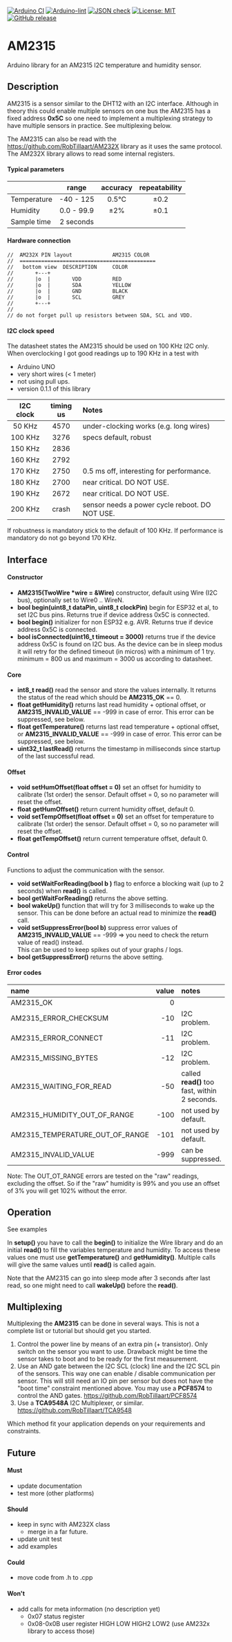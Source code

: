 
[![Arduino CI](https://github.com/RobTillaart/AM2315/workflows/Arduino%20CI/badge.svg)](https://github.com/marketplace/actions/arduino_ci)
[![Arduino-lint](https://github.com/RobTillaart/AM2315/actions/workflows/arduino-lint.yml/badge.svg)](https://github.com/RobTillaart/AM2315/actions/workflows/arduino-lint.yml)
[![JSON check](https://github.com/RobTillaart/AM2315/actions/workflows/jsoncheck.yml/badge.svg)](https://github.com/RobTillaart/AM2315/actions/workflows/jsoncheck.yml)
[![License: MIT](https://img.shields.io/badge/license-MIT-green.svg)](https://github.com/RobTillaart/AM2315/blob/master/LICENSE)
[![GitHub release](https://img.shields.io/github/release/RobTillaart/AM2315.svg?maxAge=3600)](https://github.com/RobTillaart/AM2315/releases)


# AM2315

Arduino library for an AM2315 I2C temperature and humidity sensor.


## Description

AM2315 is a sensor similar to the DHT12 with an I2C interface. 
Although in theory this could enable multiple sensors on one bus
the AM2315 has a fixed address **0x5C** so one need to implement a 
multiplexing strategy to have multiple sensors in practice. 
See multiplexing below.

The AM2315 can also be read with the https://github.com/RobTillaart/AM232X library as it uses the same protocol. 
The AM232X library allows to read some internal registers.


#### Typical parameters

|             |  range     | accuracy | repeatability |
|:------------|:----------:|:--------:|:-------------:|
| Temperature | -40 - 125  | 0.5°C    |  ±0.2         |
| Humidity    | 0.0 - 99.9 | ±2%      |  ±0.1         |
| Sample time | 2 seconds  |          |               |


#### Hardware connection

```
//  AM232X PIN layout             AM2315 COLOR
//  ============================================
//   bottom view  DESCRIPTION     COLOR
//       +---+
//       |o  |       VDD          RED
//       |o  |       SDA          YELLOW
//       |o  |       GND          BLACK
//       |o  |       SCL          GREY
//       +---+
//
// do not forget pull up resistors between SDA, SCL and VDD.
```


#### I2C clock speed

The datasheet states the AM2315 should be used on 100 KHz I2C only. 
When overclocking I got good readings up to 190 KHz in a test with 
- Arduino UNO
- very short wires (< 1 meter)
- not using pull ups.
- version 0.1.1 of this library


| I2C clock | timing us | Notes                 |
|:---------:|:---------:|:----------------------|
|   50 KHz  |    4570   | under-clocking works (e.g. long wires)
|  100 KHz  |    3276   | specs default, robust
|  150 KHz  |    2836   |
|  160 KHz  |    2792   |
|  170 KHz  |    2750   | 0.5 ms off, interesting for performance.
|  180 KHz  |    2700   | near critical. DO NOT USE.
|  190 KHz  |    2672   | near critical. DO NOT USE.
|  200 KHz  |   crash   | sensor needs a power cycle reboot. DO NOT USE.


If robustness is mandatory stick to the default of 100 KHz.
If performance is mandatory do not go beyond 170 KHz.



## Interface


#### Constructor

- **AM2315(TwoWire \*wire = &Wire)** constructor, default using Wire (I2C bus), optionally set to Wire0 .. WireN.
- **bool begin(uint8_t dataPin, uint8_t clockPin)** begin for ESP32 et al, to set I2C bus pins.
Returns true if device address 0x5C is connected.
- **bool begin()** initializer for non ESP32 e.g. AVR.
Returns true if device address 0x5C is connected.
- **bool isConnected(uint16_t timeout = 3000)** returns true if the device address 0x5C is found on I2C bus.
As the device can be in sleep modus it will retry for the defined timeout (in micros) with a minimum of 1 try. 
minimum = 800 us and maximum = 3000 us according to datasheet.


#### Core

- **int8_t read()** read the sensor and store the values internally.
It returns the status of the read which should be **AM2315_OK** == 0.
- **float getHumidity()** returns last read humidity + optional offset, 
or **AM2315_INVALID_VALUE** == -999 in case of error. 
This error can be suppressed, see below.
- **float getTemperature()** returns last read temperature + optional offset,
or **AM2315_INVALID_VALUE** == -999 in case of error. 
This error can be suppressed, see below.
- **uint32_t lastRead()** returns the timestamp in milliseconds since startup of the last successful read.


#### Offset

- **void setHumOffset(float offset = 0)** set an offset for humidity to calibrate (1st order) the sensor.
Default offset = 0, so no parameter will reset the offset.
- **float getHumOffset()** return current humidity offset, default 0.
- **void setTempOffset(float offset = 0)** set an offset for temperature to calibrate (1st order) the sensor.
Default offset = 0, so no parameter will reset the offset.
- **float getTempOffset()** return current temperature offset, default 0.


#### Control

Functions to adjust the communication with the sensor.

- **void setWaitForReading(bool b )** flag to enforce a blocking wait (up to 2 seconds) when **read()** is called.
- **bool getWaitForReading()** returns the above setting.
- **bool wakeUp()** function that will try for 3 milliseconds to wake up the sensor.
This can be done before an actual read to minimize the **read()** call.
- **void setSuppressError(bool b)** suppress error values of **AM2315_INVALID_VALUE** == -999 
=> you need to check the return value of read() instead.  
This can be used to keep spikes out of your graphs / logs. 
- **bool getSuppressError()**  returns the above setting.


#### Error codes

| name                              | value | notes       |
|:----------------------------------|------:|:------------|
| AM2315_OK                         |  0    |
| AM2315_ERROR_CHECKSUM             |  -10  | I2C problem.
| AM2315_ERROR_CONNECT              |  -11  | I2C problem.
| AM2315_MISSING_BYTES              |  -12  | I2C problem.
| AM2315_WAITING_FOR_READ           |  -50  | called **read()** too fast, within 2 seconds.
| AM2315_HUMIDITY_OUT_OF_RANGE      |  -100 | not used by default.
| AM2315_TEMPERATURE_OUT_OF_RANGE   |  -101 | not used by default.
| AM2315_INVALID_VALUE              |  -999 | can be suppressed. 

Note: The OUT_OT_RANGE errors are tested on the "raw" readings, excluding the offset.
So if the "raw" humidity is 99% and you use an offset of 3% you will get 102%
without the error. 


## Operation

See examples

In **setup()** you have to call the **begin()** to initialize 
the Wire library and do an initial **read()** to fill the variables temperature and humidity. 
To access these values one must use **getTemperature()** and **getHumidity()**. 
Multiple calls will give the same values until **read()** is called again.

Note that the AM2315 can go into sleep mode after 3 seconds after last read, 
so one might need to call **wakeUp()** before the **read()**.


## Multiplexing 

Multiplexing the **AM2315** can be done in several ways.
This is not a complete list or tutorial but should get you started.

1. Control the power line by means of an extra pin (+ transistor). 
Only switch on the sensor you want to use. Drawback might be time 
the sensor takes to boot and to be ready for the first measurement.
2. Use an AND gate between the I2C SCL (clock) line and the I2C SCL 
pin of the sensors. This way one can enable / disable communication 
per sensor. This will still need an IO pin per sensor but does not 
have the "boot time" constraint mentioned above.
You may use a **PCF8574** to control the AND gates.
https://github.com/RobTillaart/PCF8574
3. Use a **TCA9548A** I2C Multiplexer, or similar. https://github.com/RobTillaart/TCA9548

Which method fit your application depends on your requirements and constraints.


## Future

#### Must

- update documentation
- test more (other platforms)

#### Should

- keep in sync with AM232X class
  - merge in a far future.
- update unit test
- add examples

#### Could

- move code from .h to .cpp

#### Won't

- add calls for meta information (no description yet)
  - 0x07 status register
  - 0x08-0x0B user register HIGH LOW HIGH2 LOW2
  (use AM232x library to access those)

